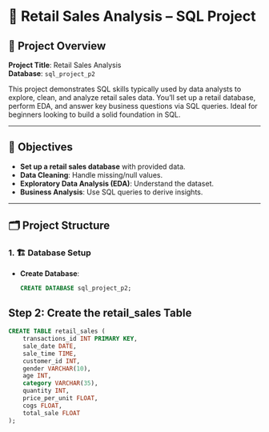 # 🛒 Retail Sales Analysis – SQL Project

## 📌 Project Overview

**Project Title**: Retail Sales Analysis  
**Database**: `sql_project_p2`  

This project demonstrates SQL skills typically used by data analysts to explore, clean, and analyze retail sales data. You’ll set up a retail database, perform EDA, and answer key business questions via SQL queries. Ideal for beginners looking to build a solid foundation in SQL.

---

## 🎯 Objectives

- **Set up a retail sales database** with provided data.
- **Data Cleaning**: Handle missing/null values.
- **Exploratory Data Analysis (EDA)**: Understand the dataset.
- **Business Analysis**: Use SQL queries to derive insights.

---

## 🗂️ Project Structure

### 1. 🏗️ Database Setup

- **Create Database**:  
  ```sql
  CREATE DATABASE sql_project_p2;
  
## Step 2: Create the retail_sales Table
```sql
CREATE TABLE retail_sales (
    transactions_id INT PRIMARY KEY,
    sale_date DATE,	
    sale_time TIME,
    customer_id INT,	
    gender VARCHAR(10),
    age INT,
    category VARCHAR(35),
    quantity INT,
    price_per_unit FLOAT,	
    cogs FLOAT,
    total_sale FLOAT
);


